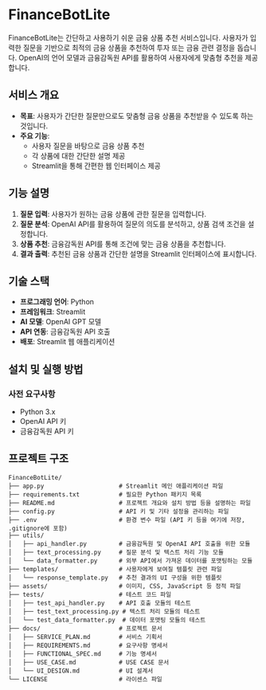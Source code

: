 # FinanceBotLite

FinanceBotLite는 간단하고 사용하기 쉬운 금융 상품 추천 서비스입니다. 사용자가 입력한 질문을 기반으로 최적의 금융 상품을 추천하여 투자 또는 금융 관련 결정을 돕습니다. OpenAI의 언어 모델과 금융감독원 API를 활용하여 사용자에게 맞춤형 추천을 제공합니다.

## 서비스 개요

- **목표**: 사용자가 간단한 질문만으로도 맞춤형 금융 상품을 추천받을 수 있도록 하는 것입니다.
- **주요 기능**:
  - 사용자 질문을 바탕으로 금융 상품 추천
  - 각 상품에 대한 간단한 설명 제공
  - Streamlit을 통해 간편한 웹 인터페이스 제공

## 기능 설명

1. **질문 입력**: 사용자가 원하는 금융 상품에 관한 질문을 입력합니다.
2. **질문 분석**: OpenAI API를 활용하여 질문의 의도를 분석하고, 상품 검색 조건을 설정합니다.
3. **상품 추천**: 금융감독원 API를 통해 조건에 맞는 금융 상품을 추천합니다.
4. **결과 출력**: 추천된 금융 상품과 간단한 설명을 Streamlit 인터페이스에 표시합니다.

## 기술 스택

- **프로그래밍 언어**: Python
- **프레임워크**: Streamlit
- **AI 모델**: OpenAI GPT 모델
- **API 연동**: 금융감독원 API 호출
- **배포**: Streamlit 웹 애플리케이션

## 설치 및 실행 방법

### 사전 요구사항
- Python 3.x
- OpenAI API 키
- 금융감독원 API 키


## 프로젝트 구조
```
FinanceBotLite/
├── app.py                     # Streamlit 메인 애플리케이션 파일
├── requirements.txt           # 필요한 Python 패키지 목록
├── README.md                  # 프로젝트 개요와 설치 방법 등을 설명하는 파일
├── config.py                  # API 키 및 기타 설정을 관리하는 파일
├── .env                       # 환경 변수 파일 (API 키 등을 여기에 저장, .gitignore에 포함)
├── utils/
│   ├── api_handler.py         # 금융감독원 및 OpenAI API 호출을 위한 모듈
│   ├── text_processing.py     # 질문 분석 및 텍스트 처리 기능 모듈
│   └── data_formatter.py      # 외부 API에서 가져온 데이터를 포맷팅하는 모듈
├── templates/                 # 사용자에게 보여질 템플릿 관련 파일
│   └── response_template.py   # 추천 결과의 UI 구성을 위한 템플릿
├── assets/                    # 이미지, CSS, JavaScript 등 정적 파일
├── tests/                     # 테스트 코드 파일
│   ├── test_api_handler.py    # API 호출 모듈의 테스트
│   ├── test_text_processing.py # 텍스트 처리 모듈의 테스트
│   └── test_data_formatter.py  # 데이터 포맷팅 모듈의 테스트
├── docs/                      # 프로젝트 문서
│   ├── SERVICE_PLAN.md        # 서비스 기획서
│   ├── REQUIREMENTS.md        # 요구사항 명세서
│   ├── FUNCTIONAL_SPEC.md     # 기능 명세서
│   ├── USE_CASE.md            # USE CASE 문서
│   └── UI_DESIGN.md           # UI 설계서
└── LICENSE                    # 라이센스 파일

```